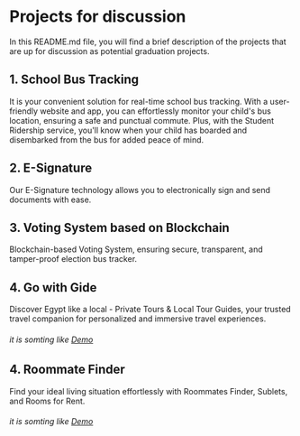# Projects for discussion

In this README.md file, you will find a brief description of the projects that are up for discussion as potential graduation projects.

## 1. School Bus Tracking

It is your convenient solution for real-time school bus tracking. With a user-friendly website and app, you can effortlessly monitor your child's bus location, ensuring a safe and punctual commute. Plus, with the Student Ridership service, you'll know when your child has boarded and disembarked from the bus for added peace of mind.

## 2. E-Signature

Our E-Signature technology allows you to electronically sign and send documents with ease.

## 3. Voting System based on Blockchain

Blockchain-based Voting System, ensuring secure, transparent, and tamper-proof election
bus tracker.

## 4. Go with Gide

Discover Egypt like a local - Private Tours & Local Tour Guides, your trusted travel companion for personalized and immersive travel experiences.

###### it is somting like [Demo](https://gowithguide.com/)

## 4. Roommate Finder

Find your ideal living situation effortlessly with Roommates Finder, Sublets, and Rooms for Rent.

###### it is somting like [Demo](https://www.roomies.com/)
